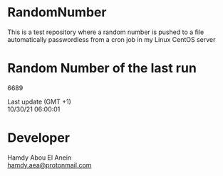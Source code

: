 # RandomNumber    
This is a test repository where a random number is pushed to a file automatically passwordless from a cron job in my Linux CentOS server    
# Random Number of the last run   
6689
      
Last update (GMT +1)    
10/30/21 06:00:01
# Developer    
Hamdy Abou El Anein   
hamdy.aea@protonmail.com
